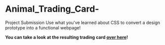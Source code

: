 # Animal_Trading_Card-
Project Submission 
Use what you've learned about CSS to convert a design prototype into a functional webpage!


**You can take a look at the resulting trading card [over here](https://jeanmejias.github.io/Animal-Trading-Cards-/)!**
